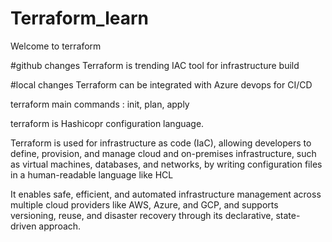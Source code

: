 # Terraform_learn

Welcome to terraform

#github changes
Terraform is trending IAC tool for infrastructure build

#local changes
Terraform can be integrated with Azure devops for CI/CD


terraform main commands : init, plan, apply

terraform is Hashicopr configuration language.


Terraform is used for infrastructure as code (IaC), allowing developers to define, provision, and manage cloud and on-premises infrastructure, such as virtual machines, databases, and networks, by writing configuration files in a human-readable language like HCL

It enables safe, efficient, and automated infrastructure management across multiple cloud providers like AWS, Azure, and GCP, and supports versioning, reuse, and disaster recovery through its declarative, state-driven approach.

